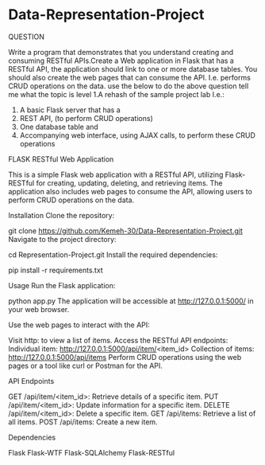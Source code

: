 # Data-Representation-Project

QUESTION

Write a program that demonstrates that you understand creating and consuming
RESTful APIs.Create a Web application in Flask that has a RESTful API, the application
should link to one or more database tables.
You should also create the web pages that can consume the API. I.e. performs
CRUD operations on the data. use the below to do the above question tell me what the topic is 
level 1.A rehash of the sample project lab I.e.:
1. A basic Flask server that has a
2. REST API, (to perform CRUD operations)
3. One database table and
4. Accompanying web interface, using AJAX
calls, to perform these CRUD operations


FLASK RESTful Web Application

This is a simple Flask web application with a RESTful API, utilizing Flask-RESTful for creating, updating, deleting, and retrieving items. The application also includes web pages to consume the API, allowing users to perform CRUD operations on the data.

Installation
Clone the repository:



git clone https://github.com/Kemeh-30/Data-Representation-Project.git
Navigate to the project directory:


cd Representation-Project.git
Install the required dependencies:

pip install -r requirements.txt



Usage
Run the Flask application:


python app.py
The application will be accessible at http://127.0.0.1:5000/ in your web browser.

Use the web pages to interact with the API:

Visit http: to view a list of items.
Access the RESTful API endpoints:
Individual item: http://127.0.0.1:5000/api/item/<item_id>
Collection of items: http://127.0.0.1:5000/api/items
Perform CRUD operations using the web pages or a tool like curl or Postman for the API.

API Endpoints


GET /api/item/<item_id>: Retrieve details of a specific item.
PUT /api/item/<item_id>: Update information for a specific item.
DELETE /api/item/<item_id>: Delete a specific item.
GET /api/items: Retrieve a list of all items.
POST /api/items: Create a new item.


Dependencies

Flask
Flask-WTF
Flask-SQLAlchemy
Flask-RESTful



